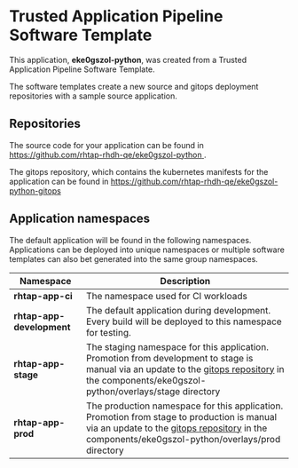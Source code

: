 # Trusted Application Pipeline Software Template

This application, **eke0gszol-python**, was created from a Trusted Application Pipeline Software Template.

The software templates create a new source and gitops deployment repositories with a sample source application. 

## Repositories

The source code for your application can be found in [https://github.com/rhtap-rhdh-qe/eke0gszol-python ](https://github.com/rhtap-rhdh-qe/eke0gszol-python ).
 
The gitops repository, which contains the kubernetes manifests for the application can be found in 
[https://github.com/rhtap-rhdh-qe/eke0gszol-python-gitops ](https://github.com/rhtap-rhdh-qe/eke0gszol-python-gitops ) 

## Application namespaces 

The default application will be found in the following namespaces. Applications can be deployed into unique namespaces or multiple software templates can also bet generated into the same group namespaces.  

|  Namespace   |  Description   |  
| -------- | -------- |
| **rhtap-app-ci** | The namespace used for CI workloads |
| **rhtap-app-development** | The default application during development. Every build will be deployed to this namespace for testing. |
| **rhtap-app-stage** | The staging namespace for this application. Promotion from development to stage is manual via an update to the [gitops repository](https://github.com/rhtap-rhdh-qe/eke0gszol-python-gitops ) in the components/eke0gszol-python/overlays/stage directory |
| **rhtap-app-prod** | The production namespace for this application. Promotion from stage to production is manual via an update to the [gitops repository](https://github.com/rhtap-rhdh-qe/eke0gszol-python-gitops ) in the components/eke0gszol-python/overlays/prod directory |